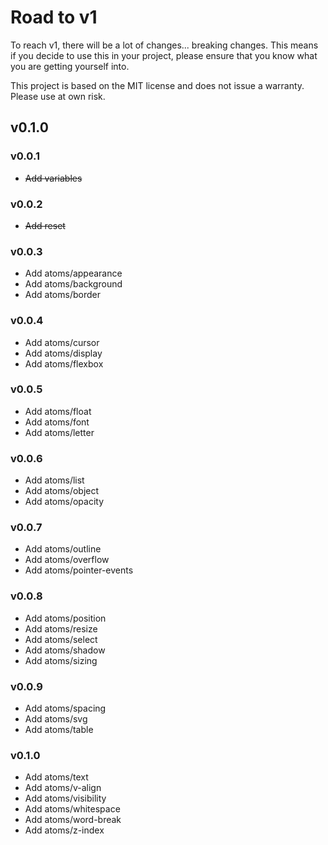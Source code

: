 # Road to v1

To reach v1, there will be a lot of changes... breaking changes. This means if you decide to use this in your project, please ensure that you know what you are getting yourself into.

This project is based on the MIT license and does not issue a warranty. Please use at own risk.

## v0.1.0

### v0.0.1

- ~~Add variables~~

### v0.0.2

- ~~Add reset~~

### v0.0.3

- Add atoms/appearance
- Add atoms/background
- Add atoms/border

### v0.0.4

- Add atoms/cursor
- Add atoms/display
- Add atoms/flexbox

### v0.0.5

- Add atoms/float
- Add atoms/font
- Add atoms/letter

### v0.0.6

- Add atoms/list
- Add atoms/object
- Add atoms/opacity

### v0.0.7

- Add atoms/outline
- Add atoms/overflow
- Add atoms/pointer-events

### v0.0.8

- Add atoms/position
- Add atoms/resize
- Add atoms/select
- Add atoms/shadow
- Add atoms/sizing

### v0.0.9

- Add atoms/spacing
- Add atoms/svg
- Add atoms/table

### v0.1.0

- Add atoms/text
- Add atoms/v-align
- Add atoms/visibility
- Add atoms/whitespace
- Add atoms/word-break
- Add atoms/z-index
